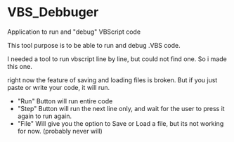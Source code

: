 # VBS_Debbuger
Application to run and "debug" VBScript code


This tool purpose is to be able to run and debug .VBS code.

I needed a tool to run vbscript line by line, but could not find one. So i made this one.

right now the feature of saving and loading files is broken. But if you just paste or write your code, it will run.

* "Run" Button will run entire code
* "Step" Button will run the next line only, and wait for the user to press it again to run again.
* "File" Will give you the option to Save or Load a file, but its not working for now. (probably never will)
